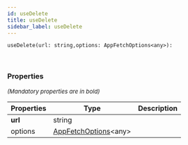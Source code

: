 ```yaml
---
id: useDelete
title: useDelete
sidebar_label: useDelete
---
```


```tsx
useDelete(url: string,options: AppFetchOptions<any>): 
```
<br/>



### Properties

<font size="2"><i>(Mandatory properties are in bold)</i></font>

| Properties | Type | Description |
| --------- | ---- | ----------- |
| **url** | string |  |
| options | [AppFetchOptions](/framework-api/interfaces/AppFetchOptions.md)<any\> |  |
